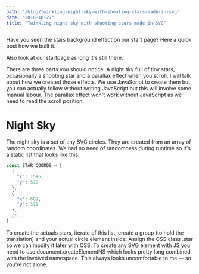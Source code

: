 ```yaml
---
path: "/blog/twinkling-night-sky-with-shooting-stars-made-in-svg"
date: "2018-10-27"
title: "Twinkling night sky with shooting stars made in SVG"
---
```


Have you seen the stars background effect on our start page? Here a quick post how we built it.

Also look at our startpage as long it's still there.

There are three parts you should notice. A night sky full of tiny stars, occasionally a shooting star and a parallax effect when you scroll. I will talk about how we created those effects. We use JavaScript to create them but you can actually follow without writing JavaScript but this will involve some manual labour. The parallax effect won't work without JavaScript as we need to read the scroll position.

# Night Sky

The night sky is a set of tiny SVG circles. They are created from an array of random coordinates. We had no need of randomness during runtime so it's a static list that looks like this:

```javascript
const STAR_COORDS = [
  {
    "x": 1596,
    "y": 578
  },
  {
    "x": 609,
    "y": 379
  },
  //...
]
```

To create the actuals stars, iterate of this list, create a group (to hold the translation) and your actual circle element inside. Assign the CSS class .star so we can modify it later with CSS. To create any SVG element with JS you need to use document.createElementNS which looks pretty long combined with the involved namespace. This always looks uncomfortable to me — so you're not alone.